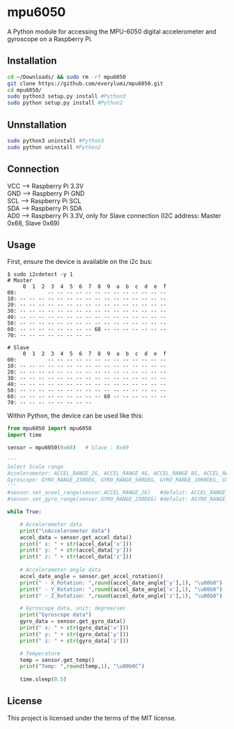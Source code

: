 # mpu6050

A Python module for accessing the MPU-6050 digital accelerometer and gyroscope on a Raspberry Pi.


## Installation

```sh
cd ~/Downloads/ && sudo rm -rf mpu6050  
git clone https://github.com/everylumi/mpu6050.git
cd mpu6050/  
sudo python3 setup.py install #Python3  
sudo python setup.py install #Python2
```


## Unnstallation

```sh
sudo python3 uninstall #Python3  
sudo python uninstall #Python2
```

## Connection

VCC  -->   Raspberry Pi 3.3V  
GND  -->   Raspberry Pi GND  
SCL  -->   Raspberry Pi SCL  
SDA  -->   Raspberry Pi SDA  
AD0  -->   Raspberry Pi 3.3V, only for Slave connection
(I2C address: Master 0x68, Slave 0x69)


## Usage

First, ensure the device is available on the i2c bus:

```
$ sudo i2cdetect -y 1
# Master
     0  1  2  3  4  5  6  7  8  9  a  b  c  d  e  f
00:          -- -- -- -- -- -- -- -- -- -- -- -- --
10: -- -- -- -- -- -- -- -- -- -- -- -- -- -- -- --
20: -- -- -- -- -- -- -- -- -- -- -- -- -- -- -- --
30: -- -- -- -- -- -- -- -- -- -- -- -- -- -- -- --
40: -- -- -- -- -- -- -- -- -- -- -- -- -- -- -- --
50: -- -- -- -- -- -- -- -- -- -- -- -- -- -- -- --
60: -- -- -- -- -- -- -- -- 68 -- -- -- -- -- -- --
70: -- -- -- -- -- -- -- --

# Slave
     0  1  2  3  4  5  6  7  8  9  a  b  c  d  e  f
00:          -- -- -- -- -- -- -- -- -- -- -- -- --
10: -- -- -- -- -- -- -- -- -- -- -- -- -- -- -- --
20: -- -- -- -- -- -- -- -- -- -- -- -- -- -- -- --
30: -- -- -- -- -- -- -- -- -- -- -- -- -- -- -- --
40: -- -- -- -- -- -- -- -- -- -- -- -- -- -- -- --
50: -- -- -- -- -- -- -- -- -- -- -- -- -- -- -- --
60: -- -- -- -- -- -- -- -- -- 69 -- -- -- -- -- --
70: -- -- -- -- -- -- -- --
```

Within Python, the device can be used like this:

```python
from mpu6050 import mpu6050
import time

sensor = mpu6050(0x68)   # Slave : 0x69

'''
Select Scale range
Accelerometer: ACCEL_RANGE_2G, ACCEL_RANGE_4G, ACCEL_RANGE_8G, ACCEL_RANGE_16G  
Gyroscope: GYRO_RANGE_250DEG, GYRO_RANGE_500DEG, GYRO_RANGE_1000DEG, GYRO_RANGE_2000DEG 
'''
#sensor.set_aceel_range(sensor.ACCEL_RANGE_2G)   #defalut: ACCEL_RANGE_2G
#sensor.set_gyro_range(sensor.GYRO_RANGE_250DEG) #defalut: AGYRO_RANGE_250DEG

while True:

    # Accelerometer data
    print("\nAccelerometer data")
    accel_data = sensor.get_accel_data()
    print(" x: " + str(accel_data['x']))
    print(" y: " + str(accel_data['y']))
    print(" z: " + str(accel_data['z']))
    
    # Accelerometer angle data
    accel_date_angle = sensor.get_accel_rotation()
    print(" - X_Rotation: ",round(accel_date_angle['y'],1), "\u00b0")
    print(" - Y_Rotation: ",round(accel_date_angle['x'],1), "\u00b0")
    print(" - Z_Rotation: ",round(accel_date_angle['z'],1), "\u00b0")

    # Gyroscope data, unit: degree/sec
    print("Gyroscope data")
    gyro_data = sensor.get_gyro_data()
    print(" x: " + str(gyro_data['x']))
    print(" y: " + str(gyro_data['y']))
    print(" z: " + str(gyro_data['z']))

    # Temperature
    temp = sensor.get_temp()
    print("Temp: ",round(temp,1), "\u00b0C")
 
    time.sleep(0.5)
```


## License

This project is licensed under the terms of the MIT license.
